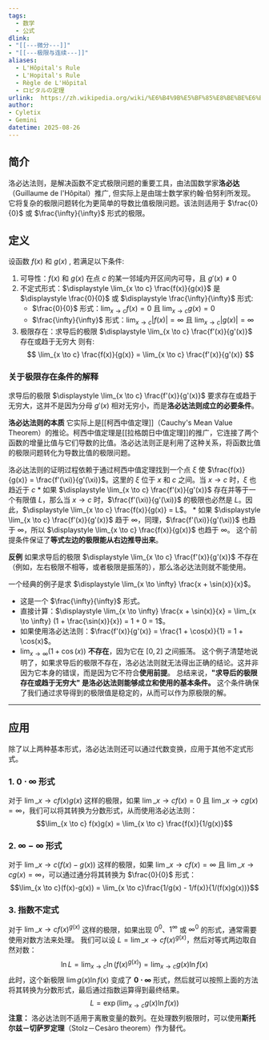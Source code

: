 ```yaml
---
tags:
  - 数学
  - 公式
dlink:
- "[[---微分---]]"
- "[[---极限与连续---]]"
aliases:
  - L'Hôpital's Rule
  - L'Hopital's Rule
  - Règle de L'Hôpital
  - ロピタルの定理
urlink:  https://zh.wikipedia.org/wiki/%E6%B4%9B%E5%BF%85%E8%BE%BE%E6%B3%95%E5%88%99
author:
- Cyletix
- Gemini
datetime: 2025-08-26
---
```

## 简介
洛必达法则，是解决函数不定式极限问题的重要工具，由法国数学家**洛必达**（Guillaume de l'Hôpital）推广, 但实际上是由瑞士数学家约翰·伯努利所发现。它将复杂的极限问题转化为更简单的导数比值极限问题。该法则适用于 $\frac{0}{0}$ 或 $\frac{\infty}{\infty}$ 形式的极限。
## 定义
设函数 $f(x)$ 和 $g(x)$ , 若满足以下条件:
1. 可导性：$f(x)$ 和 $g(x)$ 在点 $c$ 的某一邻域内开区间内可导，且 $g'(x) \neq 0$
2. 不定式形式：$\displaystyle \lim_{x \to c} \frac{f(x)}{g(x)}$ 是 $\displaystyle \frac{0}{0}$ 或 $\displaystyle \frac{\infty}{\infty}$ 形式: 
	* $\frac{0}{0}$ 形式：$\displaystyle \lim_{x \to c} f(x) = 0$ 且 $\displaystyle \lim_{x \to c} g(x) = 0$
	* $\frac{\infty}{\infty}$ 形式：$\displaystyle \lim_{x \to c} |f(x)| = \infty$ 且 $\displaystyle \lim_{x \to c} |g(x)| = \infty$
3. 极限存在：求导后的极限 $\displaystyle \lim_{x \to c} \frac{f'(x)}{g'(x)}$ 存在或趋于无穷大
则有: 
$$ \lim_{x \to c} \frac{f(x)}{g(x)} = \lim_{x \to c} \frac{f'(x)}{g'(x)} $$
### 关于极限存在条件的解释
求导后的极限 $\displaystyle \lim_{x \to c} \frac{f'(x)}{g'(x)}$ 要求存在或趋于无穷大，这并不是因为分母 $g'(x)$ 相对无穷小，而是**洛必达法则成立的必要条件**。

**洛必达法则的本质**
它实际上是[[柯西中值定理]]（Cauchy's Mean Value Theorem）的推论。柯西中值定理是[[拉格朗日中值定理]]的推广，它连接了两个函数的增量比值与它们导数的比值。洛必达法则正是利用了这种关系，将函数比值的极限问题转化为导数比值的极限问题。

洛必达法则的证明过程依赖于通过柯西中值定理找到一个点 $\xi$ 使 $\frac{f(x)}{g(x)} = \frac{f'(\xi)}{g'(\xi)}$。这里的 $\xi$ 位于 $x$ 和 $c$ 之间。当 $x \to c$ 时，$\xi$ 也趋近于 $c$
    * 如果 $\displaystyle \lim_{x \to c} \frac{f'(x)}{g'(x)}$ 存在并等于一个有限值 $L$，那么当 $x \to c$ 时，$\frac{f'(\xi)}{g'(\xi)}$ 的极限也必然是 $L$。因此，$\displaystyle \lim_{x \to c} \frac{f(x)}{g(x)} = L$。
    * 如果 $\displaystyle \lim_{x \to c} \frac{f'(x)}{g'(x)}$ 趋于 $\infty$，同理，$\frac{f'(\xi)}{g'(\xi)}$ 也趋于 $\infty$，所以 $\displaystyle \lim_{x \to c} \frac{f(x)}{g(x)}$ 也趋于 $\infty$。
    这个前提条件保证了**等式左边的极限能从右边推导出来**。

**反例**
如果求导后的极限 $\displaystyle \lim_{x \to c} \frac{f'(x)}{g'(x)}$ 不存在（例如，左右极限不相等，或者极限是振荡的），那么洛必达法则就不能使用。

一个经典的例子是求 $\displaystyle \lim_{x \to \infty} \frac{x + \sin(x)}{x}$。
* 这是一个 $\frac{\infty}{\infty}$ 形式。
* 直接计算：$\displaystyle \lim_{x \to \infty} \frac{x + \sin(x)}{x} = \lim_{x \to \infty} (1 + \frac{\sin(x)}{x}) = 1 + 0 = 1$。
* 如果使用洛必达法则：$\frac{f'(x)}{g'(x)} = \frac{1 + \cos(x)}{1} = 1 + \cos(x)$。
* $\displaystyle \lim_{x \to \infty} (1 + \cos(x))$ **不存在**，因为它在 $[0, 2]$ 之间振荡。
这个例子清楚地说明了，如果求导后的极限不存在，洛必达法则就无法得出正确的结论。这并非因为它本身的错误，而是因为它不符合**使用前提**。
总结来说，**"求导后的极限存在或趋于无穷大" 是洛必达法则能够成立和使用的基本条件。** 这个条件确保了我们通过求导得到的极限值是稳定的，从而可以作为原极限的解。

-----
## 应用
除了以上两种基本形式，洛必达法则还可以通过代数变换，应用于其他不定式形式。
### 1\. $\mathbf{0 \cdot \infty}$ 形式
对于 $\displaystyle \lim\_{x \to c} f(x)g(x)$ 这样的极限，如果 $\displaystyle \lim\_{x \to c} f(x) = 0$ 且 $\displaystyle \lim\_{x \to c} g(x) = \infty$，我们可以将其转换为分数形式，从而使用洛必达法则：
$$\lim_{x \to c} f(x)g(x) = \lim_{x \to c} \frac{f(x)}{1/g(x)}$$
### 2\. $\mathbf{\infty - \infty}$ 形式
对于 $\displaystyle \lim\_{x \to c} (f(x) - g(x))$ 这样的极限，如果 $\displaystyle \lim\_{x \to c} f(x) = \infty$ 且 $\displaystyle \lim\_{x \to c} g(x) = \infty$，可以通过通分将其转换为 $\frac{0}{0}$ 形式：
$$\lim_{x \to c}(f(x)-g(x)) = \lim_{x \to c}\frac{1/g(x) - 1/f(x)}{1/(f(x)g(x))}$$
### 3\. 指数不定式
对于 $\displaystyle \lim\_{x \to c} f(x)^{g(x)}$ 这样的极限，如果出现 $0^0$、$1^\infty$ 或 $\infty^0$ 的形式，通常需要使用对数方法来处理。
我们可以设 $L = \displaystyle \lim\_{x \to c} f(x)^{g(x)}$，然后对等式两边取自然对数：
$$\ln L = \lim_{x \to c} \ln(f(x)^{g(x)}) = \lim_{x \to c} g(x) \ln f(x)$$
此时，这个新极限 $\lim g(x) \ln f(x)$ 变成了 **$\mathbf{0 \cdot \infty}$** 形式，然后就可以按照上面的方法将其转换为分数形式，最后通过指数运算得到最终结果。
$$L = \exp\left(\lim_{x \to c} g(x) \ln f(x)\right)$$
**注意：** 洛必达法则不适用于离散变量的数列。在处理数列极限时，可以使用**斯托尔兹－切萨罗定理**（Stolz－Cesàro theorem）作为替代。
